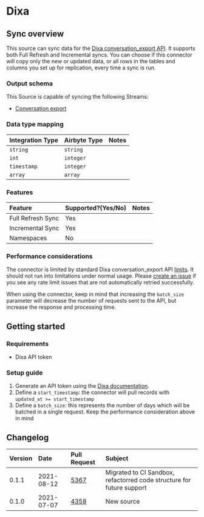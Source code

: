 # Dixa

## Sync overview

This source can sync data for the [Dixa conversation_export API](https://support.dixa.help/en/articles/174-export-conversations-via-api).
It supports both Full Refresh and Incremental syncs.
You can choose if this connector will copy only the new or updated data, or all rows in the tables and columns you set up for replication, every time a sync is run.

### Output schema

This Source is capable of syncing the following Streams:

* [Conversation export](https://support.dixa.help/en/articles/174-export-conversations-via-api)

### Data type mapping

| Integration Type | Airbyte Type | Notes |
| :--- | :--- | :--- |
| `string` | `string` |  |
| `int` | `integer` |  |
| `timestamp` | `integer` |  |
| `array` | `array` |  |

### Features

| Feature | Supported?\(Yes/No\) | Notes |
| :--- | :--- | :--- |
| Full Refresh Sync | Yes |  |
| Incremental Sync | Yes |  |
| Namespaces | No |  |

### Performance considerations

The connector is limited by standard Dixa conversation_export API [limits](https://support.dixa.help/en/articles/174-export-conversations-via-api).
It should not run into limitations under normal usage.
Please [create an issue](https://github.com/airbytehq/airbyte/issues) if you see any rate limit issues that are not automatically retried successfully.

When using the connector, keep in mind that increasing the `batch_size` parameter will
decrease the number of requests sent to the API, but increase the response and processing time.

## Getting started

### Requirements

* Dixa API token

### Setup guide

1. Generate an API token using the [Dixa documentation](https://support.dixa.help/en/articles/259-how-to-generate-an-api-token).
1. Define a `start_timestamp`: the connector will pull records with `updated_at >= start_timestamp`
1. Define a `batch_size`: this represents the number of days which will be batched in a single request.
   Keep the performance consideration above in mind

## Changelog
| Version | Date       | Pull Request | Subject |
| :------ | :--------  | :-----       | :------ |
| 0.1.1   | 2021-08-12 | [5367](https://github.com/airbytehq/airbyte/pull/5367) | Migrated to CI Sandbox, refactorred code structure for future support |
| 0.1.0   | 2021-07-07 | [4358](https://github.com/airbytehq/airbyte/pull/4358) | New source |
